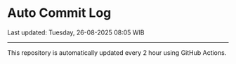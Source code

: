 # Auto Commit Log

Last updated: Tuesday, 26-08-2025 08:05 WIB

---

This repository is automatically updated every 2 hour using GitHub Actions.
